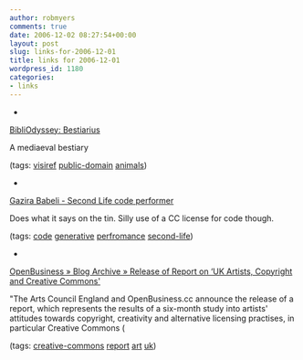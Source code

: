 ```yaml
---
author: robmyers
comments: true
date: 2006-12-02 08:27:54+00:00
layout: post
slug: links-for-2006-12-01
title: links for 2006-12-01
wordpress_id: 1180
categories:
- links
---
```


  

  *   


[BibliOdyssey: Bestiarius](http://bibliodyssey.blogspot.com/2006/11/bestiarius.html)

  


A mediaeval bestiary

  


(tags: [visiref](http://del.icio.us/robmyers/visiref) [public-domain](http://del.icio.us/robmyers/public-domain) [animals](http://del.icio.us/robmyers/animals))

  

  

  *   


[Gazira Babeli - Second Life code performer](http://gazirababeli.com/index.html)

  


Does what it says on the tin. Silly use of a CC license for code though.

  


(tags: [code](http://del.icio.us/robmyers/code) [generative](http://del.icio.us/robmyers/generative) [perfromance](http://del.icio.us/robmyers/perfromance) [second-life](http://del.icio.us/robmyers/second-life))

  

  

  *   


[OpenBusiness » Blog Archive » Release of Report on ‘UK Artists, Copyright and Creative Commons'](http://www.openbusiness.cc/2006/11/28/release-of-report-on-%E2%80%98uk-artists-copyright-and-creative-commons/)

  


"The Arts Council England and OpenBusiness.cc announce the release of a report, which represents the results of a six-month study into artists' attitudes towards copyright, creativity and alternative licensing practises, in particular Creative Commons (

  


(tags: [creative-commons](http://del.icio.us/robmyers/creative-commons) [report](http://del.icio.us/robmyers/report) [art](http://del.icio.us/robmyers/art) [uk](http://del.icio.us/robmyers/uk))

  

  
  


